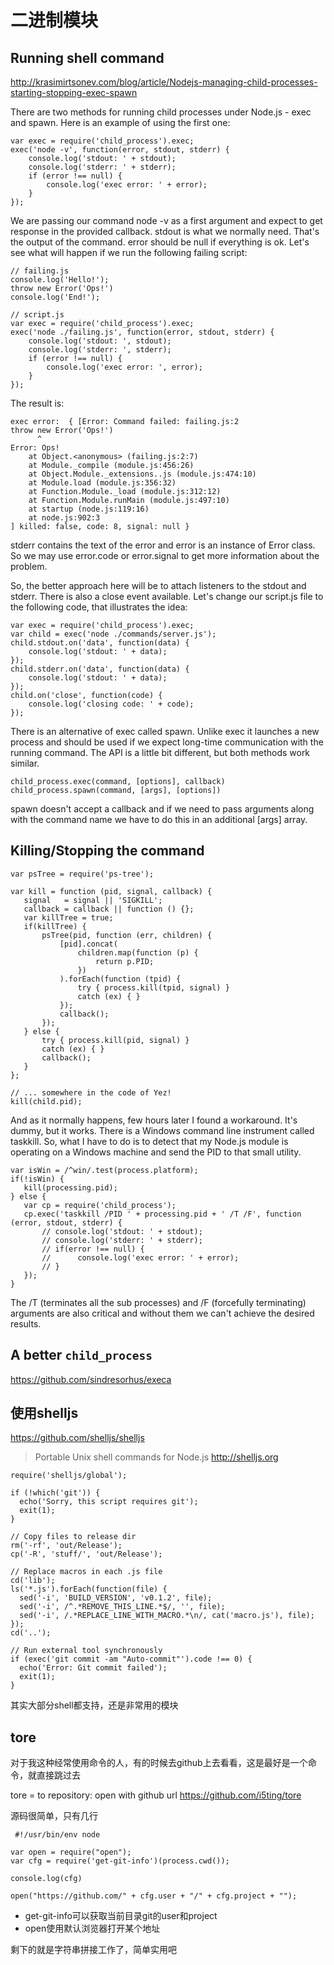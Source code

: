 # 二进制模块


## Running shell command

http://krasimirtsonev.com/blog/article/Nodejs-managing-child-processes-starting-stopping-exec-spawn

There are two methods for running child processes under Node.js - exec and spawn. Here is an example of using the first one:

```
var exec = require('child_process').exec;
exec('node -v', function(error, stdout, stderr) {
    console.log('stdout: ' + stdout);
    console.log('stderr: ' + stderr);
    if (error !== null) {
        console.log('exec error: ' + error);
    }
});
```

We are passing our command node -v as a first argument and expect to get response in the provided callback. stdout is what we normally need. That's the output of the command. error should be null if everything is ok. Let's see what will happen if we run the following failing script:


```
// failing.js
console.log('Hello!');
throw new Error('Ops!')
console.log('End!');

// script.js
var exec = require('child_process').exec;
exec('node ./failing.js', function(error, stdout, stderr) {
    console.log('stdout: ', stdout);
    console.log('stderr: ', stderr);
    if (error !== null) {
        console.log('exec error: ', error);
    }
});

```

The result is:

```
exec error:  { [Error: Command failed: failing.js:2
throw new Error('Ops!')
      ^
Error: Ops!
    at Object.<anonymous> (failing.js:2:7)
    at Module._compile (module.js:456:26)
    at Object.Module._extensions..js (module.js:474:10)
    at Module.load (module.js:356:32)
    at Function.Module._load (module.js:312:12)
    at Function.Module.runMain (module.js:497:10)
    at startup (node.js:119:16)
    at node.js:902:3
] killed: false, code: 8, signal: null }
```

stderr contains the text of the error and error is an instance of Error class. So we may use error.code or error.signal to get more information about the problem.

 
So, the better approach here will be to attach listeners to the stdout and stderr. There is also a close event available. Let's change our script.js file to the following code, that illustrates the idea:

```
var exec = require('child_process').exec;
var child = exec('node ./commands/server.js');
child.stdout.on('data', function(data) {
    console.log('stdout: ' + data);
});
child.stderr.on('data', function(data) {
    console.log('stdout: ' + data);
});
child.on('close', function(code) {
    console.log('closing code: ' + code);
});

```

There is an alternative of exec called spawn. Unlike exec it launches a new process and should be used if we expect long-time communication with the running command. The API is a little bit different, but both methods work similar.

```
child_process.exec(command, [options], callback)
child_process.spawn(command, [args], [options])
```

spawn doesn't accept a callback and if we need to pass arguments along with the command name we have to do this in an additional [args] array.

## Killing/Stopping the command

```
var psTree = require('ps-tree');

var kill = function (pid, signal, callback) {
   signal   = signal || 'SIGKILL';
   callback = callback || function () {};
   var killTree = true;
   if(killTree) {
       psTree(pid, function (err, children) {
           [pid].concat(
               children.map(function (p) {
                   return p.PID;
               })
           ).forEach(function (tpid) {
               try { process.kill(tpid, signal) }
               catch (ex) { }
           });
           callback();
       });
   } else {
       try { process.kill(pid, signal) }
       catch (ex) { }
       callback();
   }
};

// ... somewhere in the code of Yez!
kill(child.pid);
```

And as it normally happens, few hours later I found a workaround. It's dummy, but it works. There is a Windows command line instrument called taskkill. So, what I have to do is to detect that my Node.js module is operating on a Windows machine and send the PID to that small utility.

```
var isWin = /^win/.test(process.platform);
if(!isWin) {
   kill(processing.pid);
} else {
   var cp = require('child_process');
   cp.exec('taskkill /PID ' + processing.pid + ' /T /F', function (error, stdout, stderr) {
       // console.log('stdout: ' + stdout);
       // console.log('stderr: ' + stderr);
       // if(error !== null) {
       //      console.log('exec error: ' + error);
       // }
   });             
}
```

The /T (terminates all the sub processes) and /F (forcefully terminating) arguments are also critical and without them we can't achieve the desired results.

## A better `child_process`

https://github.com/sindresorhus/execa



## 使用shelljs

https://github.com/shelljs/shelljs

> Portable Unix shell commands for Node.js http://shelljs.org


```
require('shelljs/global');

if (!which('git')) {
  echo('Sorry, this script requires git');
  exit(1);
}

// Copy files to release dir
rm('-rf', 'out/Release');
cp('-R', 'stuff/', 'out/Release');

// Replace macros in each .js file
cd('lib');
ls('*.js').forEach(function(file) {
  sed('-i', 'BUILD_VERSION', 'v0.1.2', file);
  sed('-i', /^.*REMOVE_THIS_LINE.*$/, '', file);
  sed('-i', /.*REPLACE_LINE_WITH_MACRO.*\n/, cat('macro.js'), file);
});
cd('..');

// Run external tool synchronously
if (exec('git commit -am "Auto-commit"').code !== 0) {
  echo('Error: Git commit failed');
  exit(1);
}
```

其实大部分shell都支持，还是非常用的模块



## tore

对于我这种经常使用命令的人，有的时候去github上去看看，这是最好是一个命令，就直接跳过去

tore = to repository: open with github url https://github.com/i5ting/tore

源码很简单，只有几行

```
 #!/usr/bin/env node

var open = require("open");
var cfg = require('get-git-info')(process.cwd());

console.log(cfg)

open("https://github.com/" + cfg.user + "/" + cfg.project + "");
```

- get-git-info可以获取当前目录git的user和project
- open使用默认浏览器打开某个地址

剩下的就是字符串拼接工作了，简单实用吧

